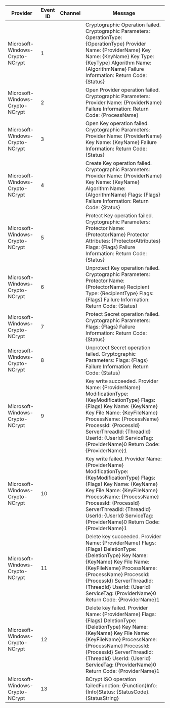Provider                         |  Event ID  |  Channel  |  Message
---------------------------------|------------|-----------|----------------------------------------------------------------------------------------------------------------------------------------------------------------------------------------------------------------------------------------------------------------------------------------------------------------------
Microsoft-Windows-Crypto-NCrypt  |  1         |           |  Cryptographic Operation failed. Cryptographic Parameters: 	OperationType:	{OperationType} 	Provider Name:	{ProviderName} 	Key Name:	{KeyName} 	Key Type:	{KeyType} 	Algorithm Name:	{AlgorithmName} Failure Information: 	Return Code:	{Status}
Microsoft-Windows-Crypto-NCrypt  |  2         |           |  Open Provider operation failed. Cryptographic Parameters: 	Provider Name:	{ProviderName} Failure Information: 	Return Code:	{ProcessName}
Microsoft-Windows-Crypto-NCrypt  |  3         |           |  Open Key operation failed. Cryptographic Parameters: 	Provider Name:	{ProviderName} 	Key Name:	{KeyName} Failure Information: 	Return Code:	{Status}
Microsoft-Windows-Crypto-NCrypt  |  4         |           |  Create Key operation failed. Cryptographic Parameters: 	Provider Name:	{ProviderName} 	Key Name:	{KeyName} 	Algorithm Name:	{AlgorithmName} 	Flags:		{Flags} Failure Information:  	Return Code:	{Status}
Microsoft-Windows-Crypto-NCrypt  |  5         |           |  Protect Key operation failed. Cryptographic Parameters: 	Protector Name:	{ProtectorName} 	Protector Attributes:			{ProtectorAttributes} 	Flags:		{Flags} Failure Information: 	Return Code:	{Status}
Microsoft-Windows-Crypto-NCrypt  |  6         |           |  Unprotect Key operation failed. Cryptographic Parameters: 	Protector Name:	{ProtectorName} 	Recipient Type:	{RecipientType} 	Flags:		{Flags} Failure Information: 	Return Code:	{Status}
Microsoft-Windows-Crypto-NCrypt  |  7         |           |  Protect Secret operation failed. Cryptographic Parameters: 	Flags:		{Flags} Failure Information: 	Return Code:	{Status}
Microsoft-Windows-Crypto-NCrypt  |  8         |           |  Unprotect Secret operation failed. Cryptographic Parameters: 	Flags:		{Flags} Failure Information: 	Return Code:	{Status}
Microsoft-Windows-Crypto-NCrypt  |  9         |           |  Key write succeeded. Provider Name:	{ProviderName} ModificationType: 		{KeyModificationType} Flags:		{Flags} Key Name:	{KeyName} Key File Name:	{KeyFileName} ProcessName:	{ProcessName} ProcessId:	{ProcessId} ServerThreadId:	{ThreadId} UserId:	{UserId} ServiceTag:	{ProviderName}0 Return Code:	{ProviderName}1
Microsoft-Windows-Crypto-NCrypt  |  10        |           |  Key write failed. Provider Name:	{ProviderName} ModificationType: 		{KeyModificationType} Flags:		{Flags} Key Name:	{KeyName} Key File Name:	{KeyFileName} ProcessName:	{ProcessName} ProcessId:	{ProcessId} ServerThreadId:	{ThreadId} UserId:	{UserId} ServiceTag:	{ProviderName}0 Return Code:	{ProviderName}1
Microsoft-Windows-Crypto-NCrypt  |  11        |           |  Delete key succeeded. Provider Name:	{ProviderName} Flags:		{Flags} DeletionType: 		{DeletionType} Key Name:	{KeyName} Key File Name:	{KeyFileName} ProcessName:	{ProcessName} ProcessId:	{ProcessId} ServerThreadId:	{ThreadId} UserId:	{UserId} ServiceTag:	{ProviderName}0 Return Code:	{ProviderName}1
Microsoft-Windows-Crypto-NCrypt  |  12        |           |  Delete key failed. Provider Name:	{ProviderName} Flags:		{Flags} DeletionType: 		{DeletionType} Key Name:	{KeyName} Key File Name:	{KeyFileName} ProcessName:	{ProcessName} ProcessId:	{ProcessId} ServerThreadId:	{ThreadId} UserId:	{UserId} ServiceTag:	{ProviderName}0 Return Code:	{ProviderName}1
Microsoft-Windows-Crypto-NCrypt  |  13        |           |  BCrypt ISO operation failedFunction: {Function}Info: {Info}Status: {StatusCode}. {StatusString}